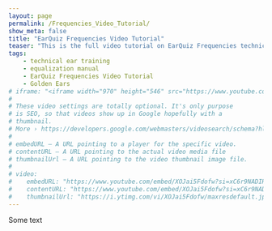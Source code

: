 ```yaml
---
layout: page
permalink: /Frequencies_Video_Tutorial/
show_meta: false
title: "EarQuiz Frequencies Video Tutorial"
teaser: "This is the full video tutorial on EarQuiz Frequencies technical ear training software."
tags:
    - technical ear training
    - equalization manual
    - EarQuiz Frequencies Video Tutorial
    - Golden Ears
# iframe: "<iframe width="970" height="546" src="https://www.youtube.com/embed/XOJai5Fdofw?si=xC6r9NADIHlG_iyI" title="YouTube video player" frameborder="0" allow="accelerometer; autoplay; clipboard-write; encrypted-media; gyroscope; picture-in-picture; web-share" allowfullscreen></iframe>"
#
# These video settings are totally optional. It's only purpose
# is SEO, so that videos show up in Google hopefully with a 
# thumbnail.
# More › https://developers.google.com/webmasters/videosearch/schema?hl=en&rd=1
#
# embedURL – A URL pointing to a player for the specific video.
# contentURL – A URL pointing to the actual video media file
# thumbnailUrl – A URL pointing to the video thumbnail image file.
#
# video:
#    embedURL: "https://www.youtube.com/embed/XOJai5Fdofw?si=xC6r9NADIHlG_iyI"
#    contentURL: "https://www.youtube.com/embed/XOJai5Fdofw?si=xC6r9NADIHlG_iyI"
#    thumbnailUrl: "https://i.ytimg.com/vi/XOJai5Fdofw/maxresdefault.jpg"
---
```


Some text
